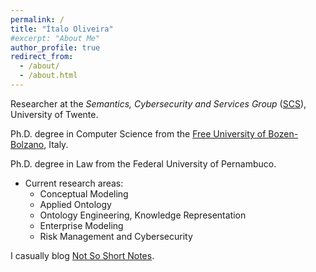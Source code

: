```yaml
---
permalink: /
title: "Ítalo Oliveira"
#excerpt: "About Me"
author_profile: true
redirect_from: 
  - /about/
  - /about.html
---
```


Researcher at the _Semantics, Cybersecurity and Services Group_ ([SCS](https://www.utwente.nl/en/eemcs/scs/)), University of Twente.

Ph.D. degree in Computer Science from the [Free University of Bozen-Bolzano](https://www.unibz.it/en/faculties/engineering/phd-computer-science/phd-students/phd/42998-italo-jose-da-silva-oliveira), Italy.

Ph.D. degree in Law from the Federal University of Pernambuco.


- Current research areas:
  - Conceptual Modeling
  - Applied Ontology
  - Ontology Engineering, Knowledge Representation
  - Enterprise Modeling
  - Risk Management and Cybersecurity

I casually blog [Not So Short Notes](https://notsoshortnotes.wordpress.com/).